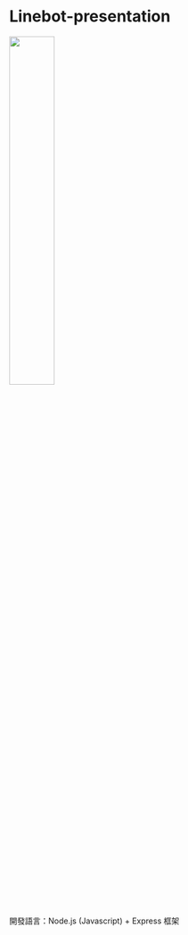 # Linebot-presentation

<img src="https://user-images.githubusercontent.com/96834013/164981668-2f19c1b4-4de6-434d-baba-2b422323a9ce.png" width="40%">

開發語言：Node.js (Javascript) + Express 框架
